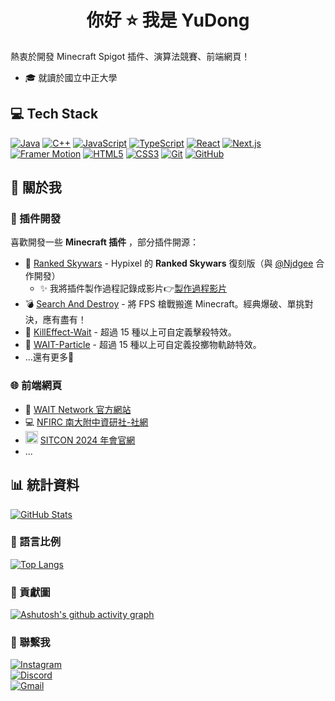 <h1 align="center">你好 ⭐ 我是 YuDong</h1>

熱衷於開發 Minecraft Spigot 插件、演算法競賽、前端網頁！
- 🎓 就讀於國立中正大學

## 💻 Tech Stack

[![Java](https://img.shields.io/badge/Java-ED8B00?style=for-the-badge&logo=openjdk&logoColor=white)](#)
[![C++](https://img.shields.io/badge/C%2B%2B-%2300599C.svg?style=for-the-badge&logo=c%2B%2B&logoColor=white)](#)
[![JavaScript](https://img.shields.io/badge/JavaScript-%23323330.svg?style=for-the-badge&logo=javascript&logoColor=%23F7DF1E)](#)
[![TypeScript](https://img.shields.io/badge/TypeScript-3178C6?style=for-the-badge&logo=typescript&logoColor=fff)](#)
[![React](https://img.shields.io/badge/React-%2320232a.svg?style=for-the-badge&logo=react&logoColor=%2361DAFB)](#)
[![Next.js](https://img.shields.io/badge/Next.js-000000?style=for-the-badge&logo=nextdotjs&logoColor=white)](#)
[![Framer Motion](https://img.shields.io/badge/Framer%20Motion-0055FF?style=for-the-badge&logo=framer&logoColor=white)](#)
[![HTML5](https://img.shields.io/badge/HTML5-%23E34F26.svg?style=for-the-badge&logo=html5&logoColor=white)](#)
[![CSS3](https://img.shields.io/badge/CSS3-%231572B6.svg?style=for-the-badge&logo=css3&logoColor=white)](#)
[![Git](https://img.shields.io/badge/Git-%23F05033.svg?style=for-the-badge&logo=git&logoColor=white)](#)
[![GitHub](https://img.shields.io/badge/GitHub-%23121011.svg?style=for-the-badge&logo=github&logoColor=white)](#)


## 🚀 關於我

### 🔧 插件開發

喜歡開發一些 **Minecraft 插件** ，部分插件開源：
- 🥇 [Ranked Skywars](https://github.com/NINJADOGE-01/RankedSkywars) - Hypixel 的 **Ranked Skywars** 復刻版（與 [@Njdgee](https://github.com/Njdgee) 合作開發）  
  - ✨ 我將插件製作過程記錄成影片👉[製作過程影片](https://youtu.be/S7ADqNzgzj0?si=GMR5DMygS9T1J1MR)
- 💣 [Search And Destroy](https://github.com/yudong-0222/SnD) - 將 FPS 槍戰搬進 Minecraft。經典爆破、單挑對決，應有盡有！
- 🎇 [KillEffect-Wait](https://github.com/yudong-0222/killeffect-wait) - 超過 15 種以上可自定義擊殺特效。
- 🌈 [WAIT-Particle](https://github.com/yudong-0222/waitparticle) - 超過 15 種以上可自定義投擲物軌跡特效。 
- ...還有更多🌟

### 🌐 前端網頁

- 🚀 [WAIT Network 官方網站](https://waitnetwork.vercel.app)
- 💻 [NFIRC 南大附中資研社-社網](https://nfirc.vercel.app/)
- <img src="https://assets.kktix.io/upload_images/31904/SITCON_2014_Avatar_promote.jpg" alt="SITCON LOGO" style="width: 20px; height: 20px" /> [SITCON 2024 年會官網](https://sitcon.org/2024)
- ...


## 📊 統計資料

[![GitHub Stats](https://github-readme-stats.vercel.app/api?username=YuDong-0222&count_private=true&show_icons=true&theme=dracula)](https://github.com/anuraghazra/github-readme-stats)

### 🧠 語言比例

[![Top Langs](https://github-readme-stats.vercel.app/api/top-langs/?username=YuDong-0222&theme=dracula&hide=css,html)](https://github.com/anuraghazra/github-readme-stats)

### 🧩 貢獻圖
[![Ashutosh's github activity graph](https://github-readme-activity-graph.vercel.app/graph?username=yudong-0222&theme=react)](#)

### 💬 聯繫我
[![Instagram](https://img.shields.io/badge/Instagram-%23E4405F.svg?style=for-the-badge&logo=Instagram&logoColor=white)](https://instagram.com/yudong.jar) <br>
[![Discord](https://img.shields.io/badge/Discord-%235865F2.svg?style=for-the-badge&logo=discord&logoColor=white)](https://discord.com/users/386421220221911062) <br>
[![Gmail](https://img.shields.io/badge/Gmail-D14836?logo=gmail&style=for-the-badge&logoColor=white)](mailto:yuchi9716@gmail.com )<br>
